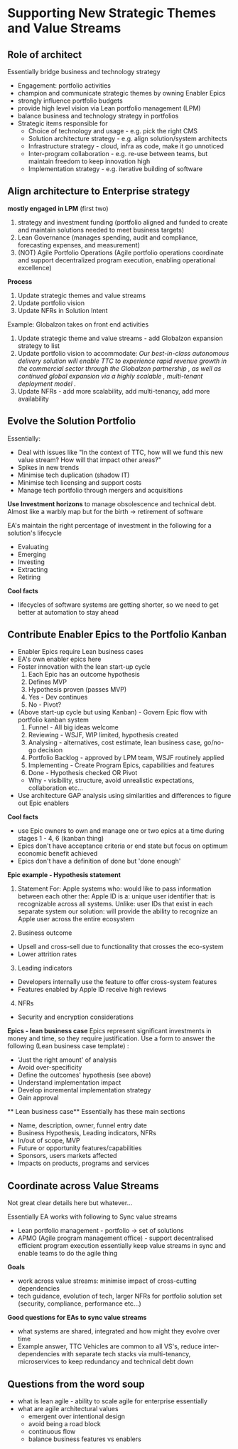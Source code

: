 # Supporting New Strategic Themes and Value Streams

## Role of architect
Essentially bridge business and technology strategy
* Engagement: portfolio activities
* champion and communicate strategic themes by owning Enabler Epics
* strongly influence portfolio budgets
* provide high level vision via Lean portfolio management (LPM)
* balance business and technology strategy in portfolios
* Strategic items responsible for
  * Choice of technology and usage - e.g. pick the right CMS
  * Solution architecture strategy - e.g. align solution/system architects
  * Infrastructure strategy        - cloud, infra as code, make it go unnoticed 
  * Inter-program collaboration    - e.g. re-use between teams, but maintain freedom to keep innovation high 
  * Implementation strategy        - e.g. iterative building of software

## Align architecture to Enterprise strategy
**mostly engaged in LPM**
(first two) 
  1. strategy and investment funding (portfolio aligned and funded to create and maintain solutions needed to meet business targets)
  2. Lean Governance (manages spending, audit and compliance, forecasting expenses, and measurement)
  3. (NOT) Agile Portfolio Operations (Agile portfolio operations coordinate and support decentralized program execution, enabling operational excellence)

**Process**
1. Update strategic themes and value streams
2. Update portfolio vision
3. Update NFRs in Solution Intent

Example: Globalzon takes on front end activities
1. Update strategic theme and value streams - add Globalzon expansion strategy to list
2. Update portfolio vision to accommodate: _Our best-in-class autonomous delivery solution will enable TTC to experience rapid
revenue growth in the commercial sector through the Globalzon partnership , as well as continued global expansion via
a highly scalable , multi-tenant deployment model ._
3. Update NFRs - add more scalability, add multi-tenancy, add more availability

## Evolve the Solution Portfolio
Essentially:
* Deal with issues like "In the context of TTC, how will we fund this new value stream? How will that impact
other areas?"
* Spikes in new trends
* Minimise tech duplication (shadow IT)
* Minimise tech licensing and support costs
* Manage tech portfolio through mergers and acquisitions

**Use Investment horizons**
to manage obsolescence and technical debt. Almost like a warbly map but for the birth -> retirement of
software

EA's maintain the right percentage of investment in the following for a solution's lifecycle
* Evaluating
* Emerging
* Investing
* Extracting
* Retiring

**Cool facts**
* lifecycles of software systems are getting shorter, so we need to get better at automation to stay ahead

## Contribute Enabler Epics to the Portfolio Kanban
* Enabler Epics require Lean business cases
* EA's own enabler epics here
* Foster innovation with the lean start-up cycle
  1. Each Epic has an outcome hypothesis
  2. Defines MVP
  3. Hypothesis proven (passes MVP)
  4. Yes - Dev continues
  5. No - Pivot?
* (Above start-up cycle but using Kanban) - Govern Epic flow with portfolio kanban system
  1. Funnel            - All big ideas welcome
  2. Reviewing         - WSJF, WIP limited, hypothesis created
  3. Analysing         - alternatives, cost estimate, lean business case, go/no-go decision
  4. Portfolio Backlog - approved by LPM team, WSJF routinely applied
  5. Implementing      - Create Program Epics, capabilities and features
  6. Done              - Hypothesis checked OR Pivot
  * Why - visibility, structure, avoid unrealistic expectations, collaboration etc...
* Use architecture GAP analysis using similarities and differences to figure out Epic enablers

**Cool facts**
* use Epic owners to own and manage one or two epics at a time during stages 1 - 4, 6 (kanban thing)
* Epics don't have acceptance criteria or end state but focus on optimum economic benefit achieved
* Epics don't have a definition of done but 'done enough'

**Epic example - Hypothesis statement**
1. Statement
For:           Apple systems
who:           would like to pass information between each other
the:           Apple ID
is a:          unique user identifier
that:          is recognizable across all systems.
Unlike:        user IDs that exist in each separate system
our solution:  will provide the ability to recognize an Apple user across the entire ecosystem

2. Business outcome
  * Upsell and cross-sell due to functionality that crosses the eco-system
  * Lower attrition rates
3. Leading indicators
  * Developers internally use the feature to offer cross-system features
  * Features enabled by Apple ID receive high reviews
4. NFRs
  * Security and encryption considerations

**Epics - lean business case**
Epics represent significant investments in money and time, so they require justification. Use a form to 
answer the following (Lean business case template) :
* 'Just the right amount' of analysis
* Avoid over-specificity
* Define the outcomes' hypothesis (see above)
* Understand implementation impact
* Develop incremental implementation strategy
* Gain approval

** Lean business case** 
Essentially has these main sections
* Name, description, owner, funnel entry date
* Business Hypothesis, Leading indicators, NFRs 
* In/out of scope, MVP
* Future or opportunity features/capabilities
* Sponsors, users markets affected
* Impacts on products, programs and services

## Coordinate across Value Streams
Not great clear details here but whatever...

Essentially EA works with following to Sync value streams
* Lean portfolio management          - portfolio -> set of solutions
* APMO (Agile program management office) - support decentralised efficient program execution
essentially keep value streams in sync and enable teams to do the agile thing

**Goals**
* work across value streams: minimise impact of cross-cutting dependencies
* tech guidance, evolution of tech, larger NFRs for portfolio solution set (security, compliance, performance etc...)

**Good questions for EAs to sync value streams**
* what systems are shared, integrated and how might they evolve over time
* Example answer, TTC Vehicles are common to all VS's, reduce inter-dependencies with separate tech stacks
via multi-tenancy, microservices to keep redundancy and technical debt down

## Questions from the word soup
* what is lean agile - ability to scale agile for enterprise essentially
* what are agile architectural values
  * emergent over intentional design
  * avoid being a road block
  * continuous flow
  * balance business features vs enablers
